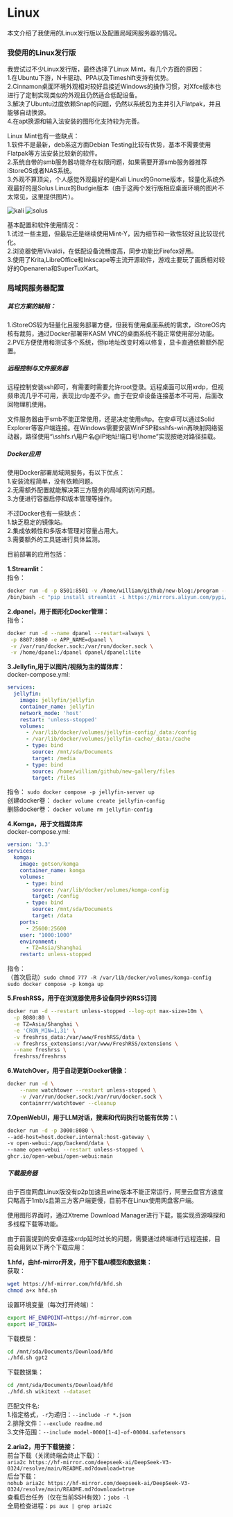 # Linux

本文介绍了我使用的Linux发行版以及配置局域网服务器的情况。

### 我使用的Linux发行版

我尝试过不少Linux发行版，最终选择了Linux Mint，有几个方面的原因：\
1.在Ubuntu下游，N卡驱动、PPA以及Timeshift支持有优势。\
2.Cinnamon桌面环境外观相对较好且接近Windows的操作习惯，对Xfce版本也进行了定制实现类似的外观且仍然适合低配设备。\
3.解决了Ubuntu过度依赖Snap的问题，仍然以系统包为主并引入Flatpak，并且能够自动换源。\
4.在apt换源和输入法安装的图形化支持较为完善。

Linux Mint也有一些缺点：\
1.软件不是最新，deb系这方面Debian Testing比较有优势，基本不需要使用Flatpak等方法安装比较新的软件。\
2.系统自带的smb服务器功能存在权限问题，如果需要开源smb服务器推荐iStoreOS或者NAS系统。\
3.外观不算顶尖，个人感觉外观最好的是Kali Linux的Gnome版本，轻量化系统外观最好的是Solus Linux的Budgie版本（由于这两个发行版相应桌面环境的图片不太常见，这里提供图片）。

![kali](https://github.com/Willian7004/new-blog/blob/main/files/dynamic/kali.jpg?raw=true)
![solus](https://github.com/Willian7004/new-blog/blob/main/files/dynamic/solus.jpg?raw=true)

基本配置和软件使用情况：\
1.试过一些主题，但最后还是继续使用Mint-Y，因为细节和一致性较好且比较现代化。\
2.浏览器使用Vivaldi，在低配设备流畅度高，同步功能比Firefox好用。\
3.使用了Krita,LibreOffice和Inkscape等主流开源软件，游戏主要玩了画质相对较好的Openarena和SuperTuxKart。

### 局域网服务器配置

##### 其它方案的缺陷：
1.iStoreOS较为轻量化且服务部署方便，但我有使用桌面系统的需求，iStoreOS内核有裁剪，通过Docker部署带KASM VNC的桌面系统不能正常使用部分功能。\
2.PVE方便使用和测试多个系统，但ip地址改变时难以修复，显卡直通依赖额外配置。

##### 远程控制与文件服务器

远程控制安装ssh即可，有需要时需要允许root登录。远程桌面可以用xrdp，但视频串流几乎不可用，表现比rdp差不少。由于在安卓设备连接基本不可用，后面改回物理机使用。

文件服务器由于smb不能正常使用，还是决定使用sftp。在安卓可以通过Solid Explorer等客户端连接。在Windows需要安装WinFSP和sshfs-win再映射网络驱动器，路径使用“\sshfs.r\用户名@IP地址!端口号\home”实现按绝对路径挂载。

##### Docker应用

使用Docker部署局域网服务，有以下优点：\
1.安装流程简单，没有依赖问题。\
2.无需额外配置就能解决第三方服务的局域网访问问题。\
3.方便进行容器启停和版本管理等操作。

不过Docker也有一些缺点：\
1.缺乏稳定的镜像站。\
2.集成依赖性和多版本管理对容量占用大。\
3.需要额外的工具链进行具体监测。

目前部署的应用包括：

**1.Streamlit：**\
指令：
```bash
docker run -d -p 8501:8501 -v /home/william/github/new-blog:/program --name blog --restart unless-stopped python:3.12-slim \
/bin/bash -c "pip install streamlit -i https://mirrors.aliyun.com/pypi/simple/ && cd /program && streamlit run streamlit_app.py --server.port 8501"
```

**2.dpanel，用于图形化Docker管理：**\
指令：
```bash
docker run -d --name dpanel --restart=always \
 -p 8807:8080 -e APP_NAME=dpanel \
 -v /var/run/docker.sock:/var/run/docker.sock \
 -v /home/dpanel:/dpanel dpanel/dpanel:lite
```

**3.Jellyfin,用于以图片/视频为主的媒体库：**\
docker-compose.yml:
```yaml
services:
  jellyfin:
    image: jellyfin/jellyfin
    container_name: jellyfin
    network_mode: 'host'
    restart: 'unless-stopped'
    volumes:
      - /var/lib/docker/volumes/jellyfin-config/_data:/config
      - /var/lib/docker/volumes/jellyfin-cache/_data:/cache
      - type: bind
        source: /mnt/sda/Documents
        target: /media
      - type: bind
        source: /home/william/github/new-gallery/files
        target: /files
```
指令：
`sudo docker compose -p jellyfin-server up`\
创建docker卷：
`docker volume create jellyfin-config`\
删除docker卷：
`docker volume rm jellyfin-config`

**4.Komga，用于文档媒体库**\
docker-compose.yml:
```yaml
version: '3.3'
services:
  komga:
    image: gotson/komga
    container_name: komga
    volumes:
      - type: bind
        source: /var/lib/docker/volumes/komga-config
        target: /config
      - type: bind
        source: /mnt/sda/Documents
        target: /data
    ports:
      - 25600:25600
    user: "1000:1000"
    environment:
      - TZ=Asia/Shanghai
    restart: unless-stopped
```
指令：\
（首次启动）`sudo chmod 777 -R /var/lib/docker/volumes/komga-config`\
`sudo docker compose -p komga up`

**5.FreshRSS，用于在浏览器使用多设备同步的RSS订阅**
```bash
docker run -d --restart unless-stopped --log-opt max-size=10m \
  -p 8080:80 \
  -e TZ=Asia/Shanghai \
  -e 'CRON_MIN=1,31' \
  -v freshrss_data:/var/www/FreshRSS/data \
  -v freshrss_extensions:/var/www/FreshRSS/extensions \
  --name freshrss \
  freshrss/freshrss
```

**6.WatchOver，用于自动更新Docker镜像：**
```bash
docker run -d \
    --name watchtower --restart unless-stopped \
    -v /var/run/docker.sock:/var/run/docker.sock \
    containrrr/watchtower --cleanup
```

**7.OpenWebUI，用于LLM对话，搜索和代码执行功能有优势：**\
```bash
docker run -d -p 3000:8080 \
--add-host=host.docker.internal:host-gateway \
-v open-webui:/app/backend/data \
--name open-webui --restart unless-stopped \
ghcr.io/open-webui/open-webui:main
```

##### 下载服务器

由于百度网盘Linux版没有p2p加速且wine版本不能正常运行，阿里云盘官方速度只略高于1mb/s且第三方客户端更慢，目前不在Linux使用网盘客户端。

使用图形界面时，通过Xtreme Download Manager进行下载，能实现资源嗅探和多线程下载等功能。

由于前面提到的安卓连接xrdp延时过长的问题，需要通过终端进行远程连接，目前会用到以下两个下载应用：

**1.hfd，由hf-mirror开发，用于下载AI模型和数据集：**\
获取：
```bash
wget https://hf-mirror.com/hfd/hfd.sh
chmod a+x hfd.sh
```
设置环境变量（每次打开终端）：
```bash
export HF_ENDPOINT=https://hf-mirror.com
export HF_TOKEN=
```
下载模型：
```bash
cd /mnt/sda/Documents/Download/hfd
./hfd.sh gpt2
```
下载数据集：
```bash
cd /mnt/sda/Documents/Download/hfd
./hfd.sh wikitext --dataset
```
匹配文件名:\
1.指定格式，`-r`为递归：`--include -r *.json`\
2.排除文件：`--exclude readme.md`\
3.文件范围：`--include model-0000[1-4]-of-00004.safetensors`

**2.aria2，用于下载链接：**\
前台下载（关闭终端会终止下载）：\
`aria2c https://hf-mirror.com/deepseek-ai/DeepSeek-V3-0324/resolve/main/README.md?download=true`\
后台下载：\
`nohub aria2c https://hf-mirror.com/deepseek-ai/DeepSeek-V3-0324/resolve/main/README.md?download=true`\
查看后台任务（仅在当前SSH有效）：`jobs -l`\
全局检查进程：`ps aux | grep aria2c`